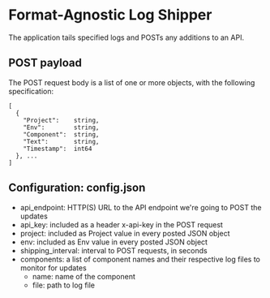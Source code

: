 # Format-Agnostic Log Shipper

The application tails specified logs and POSTs any additions to an API.

## POST payload
The POST request body is a list of one or more objects, with the following specification:

```
[
  {
    "Project":    string,
    "Env":        string,
    "Component":  string,
    "Text":       string,
    "Timestamp":  int64
  }, ...
]
```

## Configuration: config.json
* api_endpoint: HTTP(S) URL to the API endpoint we're going to POST the updates
* api_key: included as a header x-api-key in the POST request
* project: included as Project value in every posted JSON object
* env: included as Env value in every posted JSON object
* shipping_interval: interval to POST requests, in seconds
* components: a list of component names and their respective log files to monitor for updates
  * name: name of the component
  * file: path to log file

